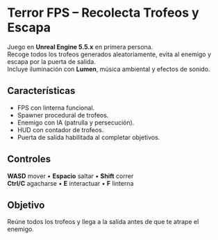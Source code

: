 # Terror FPS – Recolecta Trofeos y Escapa

Juego en **Unreal Engine 5.5.x** en primera persona.  
Recoge todos los trofeos generados aleatoriamente, evita al enemigo y escapa por la puerta de salida.  
Incluye iluminación con **Lumen**, música ambiental y efectos de sonido.

##  Características
- FPS con linterna funcional.
- Spawner procedural de trofeos.
- Enemigo con IA (patrulla y persecución).
- HUD con contador de trofeos.
- Puerta de salida habilitada al completar objetivos.

##  Controles
**WASD** mover • **Espacio** saltar • **Shift** correr  
**Ctrl/C** agacharse • **E** interactuar • **F** linterna

##  Objetivo
Reúne todos los trofeos y llega a la salida antes de que te atrape el enemigo.
